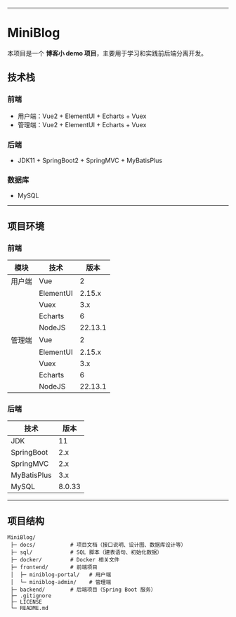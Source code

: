 ------

# MiniBlog

本项目是一个 **博客小 demo 项目**，主要用于学习和实践前后端分离开发。

## 技术栈

### 前端

- 用户端：Vue2 + ElementUI + Echarts + Vuex
- 管理端：Vue2 + ElementUI + Echarts + Vuex

### 后端

- JDK11 + SpringBoot2 + SpringMVC + MyBatisPlus

### 数据库

- MySQL

------

## 项目环境

### 前端

| 模块   | 技术      | 版本    |
| ------ | --------- | ------- |
| 用户端 | Vue       | 2       |
|        | ElementUI | 2.15.x  |
|        | Vuex      | 3.x     |
|        | Echarts   | 6       |
|        | NodeJS    | 22.13.1 |
| 管理端 | Vue       | 2       |
|        | ElementUI | 2.15.x  |
|        | Vuex      | 3.x     |
|        | Echarts   | 6       |
|        | NodeJS    | 22.13.1 |

### 后端

| 技术        | 版本   |
| ----------- | ------ |
| JDK         | 11     |
| SpringBoot  | 2.x    |
| SpringMVC   | 2.x    |
| MyBatisPlus | 3.x    |
| MySQL       | 8.0.33 |

------

## 项目结构

```
MiniBlog/
 ├─ docs/           # 项目文档（接口说明、设计图、数据库设计等）
 ├─ sql/            # SQL 脚本（建表语句、初始化数据）
 ├─ docker/         # Docker 相关文件
 ├─ frontend/       # 前端项目
 │  ├─ miniblog-portal/   # 用户端
 │  └─ miniblog-admin/    # 管理端
 ├─ backend/        # 后端项目（Spring Boot 服务）
 ├─ .gitignore
 ├─ LICENSE
 └─ README.md
```